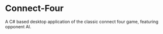 # Connect-Four
A C# based desktop application of the classic connect four game, featuring opponent AI.
